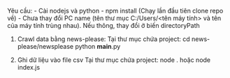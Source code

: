 Yêu cầu: - Cài nodejs và python - npm install (Chạy lần đầu tiên clone repo về) - Chưa thay đổi PC name (tên thư mục C:/Users/<tên máy tính> và tên của máy tính trùng nhau). Nếu thông, thay đổi ở biến directoryPath

1. Crawl data bằng news-please:
   Tại thư mục chứa project:
   cd news-please/newsplease
   python **main**.py

2. Ghi dữ liệu vào file csv
   Tại thư mục chứa project:
   node .
   hoặc
   node index.js
